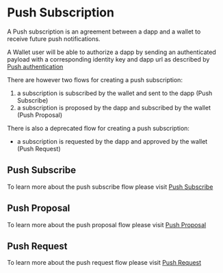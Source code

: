 # Push Subscription

A Push subscription is an agreement between a dapp and a wallet to receive future push notifications.

A Wallet user will be able to authorize a dapp by sending an authenticated payload with a corresponding identity key and dapp url as described by [Push authentication](./push-authentication.md)

There are however two flows for creating a push subscription:

1. a subscription is subscribed by the wallet and sent to the dapp (Push Subscribe)
2. a subscription is proposed by the dapp and subscribed by the wallet (Push Proposal)

There is also a deprecated flow for creating a push subscription:

- a subscription is requested by the dapp and approved by the wallet (Push Request)

## Push Subscribe

To learn more about the push subscribe flow please visit [Push Subscribe](./push-subscribe.md)

## Push Proposal

To learn more about the push proposal flow please visit [Push Proposal](./push-proposal.md)

## Push Request

To learn more about the push request flow please visit [Push Request](./push-request.md)
